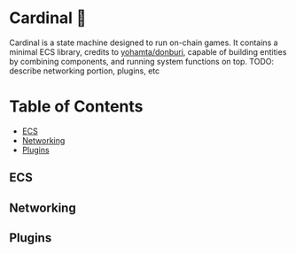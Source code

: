 # Cardinal 🦉

Cardinal is a state machine designed to run on-chain games. It contains a minimal ECS library, credits to [yohamta/donburi](https://github.com/yohamta/donburi), capable of building entities by combining components, and running system functions on top. TODO: describe networking portion, plugins, etc

# Table of Contents
- [ECS](#ecs)
- [Networking](#networking)
- [Plugins](#plugins)

## ECS

## Networking

## Plugins
